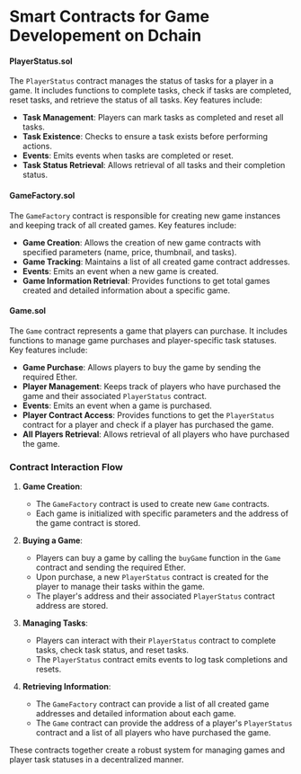 # Smart Contracts for Game Developement on Dchain

#### PlayerStatus.sol

The `PlayerStatus` contract manages the status of tasks for a player in a game. It includes functions to complete tasks, check if tasks are completed, reset tasks, and retrieve the status of all tasks. Key features include:
- **Task Management**: Players can mark tasks as completed and reset all tasks.
- **Task Existence**: Checks to ensure a task exists before performing actions.
- **Events**: Emits events when tasks are completed or reset.
- **Task Status Retrieval**: Allows retrieval of all tasks and their completion status.

#### GameFactory.sol

The `GameFactory` contract is responsible for creating new game instances and keeping track of all created games. Key features include:
- **Game Creation**: Allows the creation of new game contracts with specified parameters (name, price, thumbnail, and tasks).
- **Game Tracking**: Maintains a list of all created game contract addresses.
- **Events**: Emits an event when a new game is created.
- **Game Information Retrieval**: Provides functions to get total games created and detailed information about a specific game.

#### Game.sol

The `Game` contract represents a game that players can purchase. It includes functions to manage game purchases and player-specific task statuses. Key features include:
- **Game Purchase**: Allows players to buy the game by sending the required Ether.
- **Player Management**: Keeps track of players who have purchased the game and their associated `PlayerStatus` contract.
- **Events**: Emits an event when a game is purchased.
- **Player Contract Access**: Provides functions to get the `PlayerStatus` contract for a player and check if a player has purchased the game.
- **All Players Retrieval**: Allows retrieval of all players who have purchased the game.

### Contract Interaction Flow

1. **Game Creation**: 
   - The `GameFactory` contract is used to create new `Game` contracts.
   - Each game is initialized with specific parameters and the address of the game contract is stored.

2. **Buying a Game**:
   - Players can buy a game by calling the `buyGame` function in the `Game` contract and sending the required Ether.
   - Upon purchase, a new `PlayerStatus` contract is created for the player to manage their tasks within the game.
   - The player's address and their associated `PlayerStatus` contract address are stored.

3. **Managing Tasks**:
   - Players can interact with their `PlayerStatus` contract to complete tasks, check task status, and reset tasks.
   - The `PlayerStatus` contract emits events to log task completions and resets.

4. **Retrieving Information**:
   - The `GameFactory` contract can provide a list of all created game addresses and detailed information about each game.
   - The `Game` contract can provide the address of a player's `PlayerStatus` contract and a list of all players who have purchased the game.

These contracts together create a robust system for managing games and player task statuses in a decentralized manner.